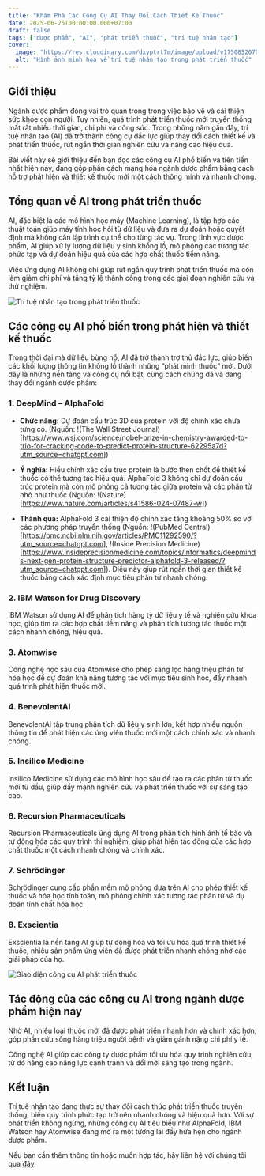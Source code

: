 ```yaml
---
title: "Khám Phá Các Công Cụ AI Thay Đổi Cách Thiết Kế Thuốc"
date: 2025-06-25T00:00:00.000+07:00
draft: false
tags: ["dược phẩm", "AI", "phát triển thuốc", "trí tuệ nhân tạo"]
cover:
  image: "https://res.cloudinary.com/dxyptrt7m/image/upload/v1750852078/w3wcme5friuu9acvwlld.jpg"
  alt: "Hình ảnh minh họa về trí tuệ nhân tạo trong phát triển thuốc"
---
```


## Giới thiệu

Ngành dược phẩm đóng vai trò quan trọng trong việc bảo vệ và cải thiện sức khỏe con người. Tuy nhiên, quá trình phát triển thuốc mới truyền thống mất rất nhiều thời gian, chi phí và công sức. Trong những năm gần đây, trí tuệ nhân tạo (AI) đã trở thành công cụ đắc lực giúp thay đổi cách thiết kế và phát triển thuốc, rút ngắn thời gian nghiên cứu và nâng cao hiệu quả.

Bài viết này sẽ giới thiệu đến bạn đọc các công cụ AI phổ biến và tiên tiến nhất hiện nay, đang góp phần cách mạng hóa ngành dược phẩm bằng cách hỗ trợ phát hiện và thiết kế thuốc mới một cách thông minh và nhanh chóng.

## Tổng quan về AI trong phát triển thuốc

AI, đặc biệt là các mô hình học máy (Machine Learning), là tập hợp các thuật toán giúp máy tính học hỏi từ dữ liệu và đưa ra dự đoán hoặc quyết định mà không cần lập trình cụ thể cho từng tác vụ. Trong lĩnh vực dược phẩm, AI giúp xử lý lượng dữ liệu y sinh khổng lồ, mô phỏng các tương tác phức tạp và dự đoán hiệu quả của các hợp chất thuốc tiềm năng.

Việc ứng dụng AI không chỉ giúp rút ngắn quy trình phát triển thuốc mà còn làm giảm chi phí và tăng tỷ lệ thành công trong các giai đoạn nghiên cứu và thử nghiệm.

![Trí tuệ nhân tạo trong phát triển thuốc](https://res.cloudinary.com/dxyptrt7m/image/upload/v1750852221/oof2xwvys3nsdfn8bbkr.jpg)

## Các công cụ AI phổ biến trong phát hiện và thiết kế thuốc

Trong thời đại mà dữ liệu bùng nổ, AI đã trở thành trợ thủ đắc lực, giúp biến các khối lượng thông tin khổng lồ thành những “phát minh thuốc” mới. Dưới đây là những nền tảng và công cụ nổi bật, cùng cách chúng đã và đang thay đổi ngành dược phẩm:

### 1. DeepMind – AlphaFold

  - **Chức năng:** Dự đoán cấu trúc 3D của protein với độ chính xác chưa từng có. (Nguồn: !(The Wall Street Journal)[https://www.wsj.com/science/nobel-prize-in-chemistry-awarded-to-trio-for-cracking-code-to-predict-protein-structure-62295a7d?utm_source=chatgpt.com])

  - **Ý nghĩa:** Hiểu chính xác cấu trúc protein là bước then chốt để thiết kế thuốc có thể tương tác hiệu quả. AlphaFold 3 không chỉ dự đoán cấu trúc protein mà còn mô phỏng cả tương tác giữa protein và các phân tử nhỏ như thuốc (Nguồn: !(Nature)[https://www.nature.com/articles/s41586-024-07487-w])
  
  - **Thành quả:** AlphaFold 3 cải thiện độ chính xác tăng khoảng 50% so với các phương pháp truyền thống (Nguồn: !(PubMed Central)[https://pmc.ncbi.nlm.nih.gov/articles/PMC11292590/?utm_source=chatgpt.com], !(Inside Precision Medicine)[https://www.insideprecisionmedicine.com/topics/informatics/deepminds-next-gen-protein-structure-predictor-alphafold-3-released/?utm_source=chatgpt.com]). Điều này giúp rút ngắn thời gian thiết kế thuốc bằng cách xác định mục tiêu phân tử nhanh chóng.

### 2. IBM Watson for Drug Discovery

IBM Watson sử dụng AI để phân tích hàng tỷ dữ liệu y tế và nghiên cứu khoa học, giúp tìm ra các hợp chất tiềm năng và phân tích tương tác thuốc một cách nhanh chóng, hiệu quả.

### 3. Atomwise

Công nghệ học sâu của Atomwise cho phép sàng lọc hàng triệu phân tử hóa học để dự đoán khả năng tương tác với mục tiêu sinh học, đẩy nhanh quá trình phát hiện thuốc mới.

### 4. BenevolentAI

BenevolentAI tập trung phân tích dữ liệu y sinh lớn, kết hợp nhiều nguồn thông tin để phát hiện các ứng viên thuốc mới một cách chính xác và nhanh chóng.

### 5. Insilico Medicine

Insilico Medicine sử dụng các mô hình học sâu để tạo ra các phân tử thuốc mới từ đầu, giúp đẩy mạnh nghiên cứu và phát triển thuốc với sự sáng tạo cao.

### 6. Recursion Pharmaceuticals

Recursion Pharmaceuticals ứng dụng AI trong phân tích hình ảnh tế bào và tự động hóa các quy trình thí nghiệm, giúp phát hiện tác động của các hợp chất thuốc một cách nhanh chóng và chính xác.

### 7. Schrödinger

Schrödinger cung cấp phần mềm mô phỏng dựa trên AI cho phép thiết kế thuốc và hóa học tính toán, mô phỏng chính xác tương tác phân tử và dự đoán tính chất hóa học.

### 8. Exscientia

Exscientia là nền tảng AI giúp tự động hóa và tối ưu hóa quá trình thiết kế thuốc, nhiều sản phẩm ứng viên đã được phát triển nhanh chóng nhờ các giải pháp của họ.

![Giao diện công cụ AI phát triển thuốc](https://res.cloudinary.com/dxyptrt7m/image/upload/v1750852260/w2e3npyzakgapptf4dnp.jpg)

## Tác động của các công cụ AI trong ngành dược phẩm hiện nay

Nhờ AI, nhiều loại thuốc mới đã được phát triển nhanh hơn và chính xác hơn, góp phần cứu sống hàng triệu người bệnh và giảm gánh nặng chi phí y tế.

Công nghệ AI giúp các công ty dược phẩm tối ưu hóa quy trình nghiên cứu, từ đó nâng cao năng lực cạnh tranh và đổi mới sáng tạo trong ngành.

## Kết luận

Trí tuệ nhân tạo đang thực sự thay đổi cách thức phát triển thuốc truyền thống, biến quy trình phức tạp trở nên nhanh chóng và hiệu quả hơn. Với sự phát triển không ngừng, những công cụ AI tiêu biểu như AlphaFold, IBM Watson hay Atomwise đang mở ra một tương lai đầy hứa hẹn cho ngành dược phẩm.

Nếu bạn cần thêm thông tin hoặc muốn hợp tác, hãy liên hệ với chúng tôi qua [đây](https://kalimawiki-vn.vercel.app/contact/).

